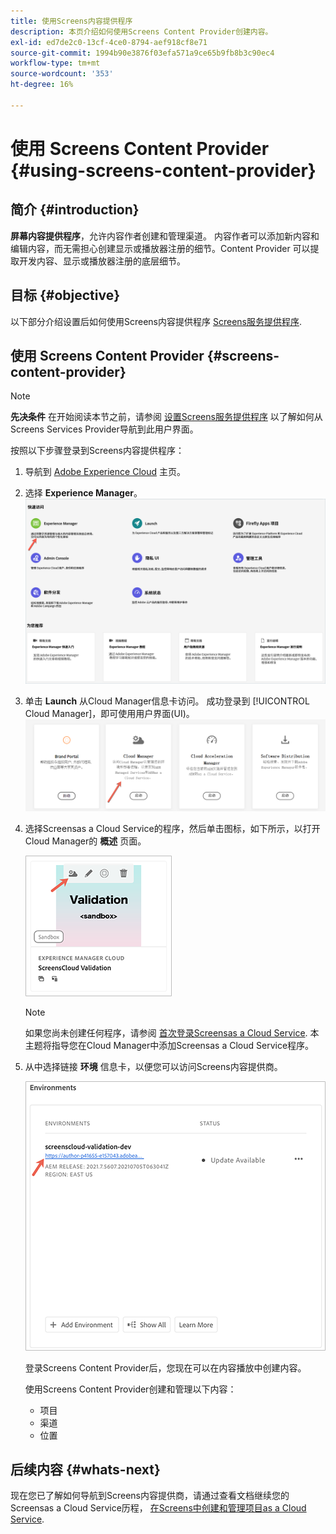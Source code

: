 ```yaml
---
title: 使用Screens内容提供程序
description: 本页介绍如何使用Screens Content Provider创建内容。
exl-id: ed7de2c0-13cf-4ce0-8794-aef918cf8e71
source-git-commit: 1994b90e3876f03efa571a9ce65b9fb8b3c90ec4
workflow-type: tm+mt
source-wordcount: '353'
ht-degree: 16%

---
```


# 使用 Screens Content Provider {#using-screens-content-provider}

## 简介 {#introduction}

**屏幕内容提供程序**，允许内容作者创建和管理渠道。 内容作者可以添加新内容和编辑内容，而无需担心创建显示或播放器注册的细节。Content Provider 可以提取开发内容、显示或播放器注册的底层细节。

## 目标 {#objective}

以下部分介绍设置后如何使用Screens内容提供程序 [Screens服务提供程序](https://experienceleague.adobe.com/docs/experience-manager-cloud-service/content/screens-as-cloud-service/configure-screens-cloud/navigating-to-screens-services-provider.html?lang=en).

## 使用 Screens Content Provider {#screens-content-provider}

>[!NOTE]
>**先决条件**
>在开始阅读本节之前，请参阅 [设置Screens服务提供程序](https://experienceleague.adobe.com/docs/experience-manager-cloud-service/content/screens-as-cloud-service/configure-screens-cloud/navigating-to-screens-services-provider.html?lang=en) 以了解如何从Screens Services Provider导航到此用户界面。

按照以下步骤登录到Screens内容提供程序：

1. 导航到 [Adobe Experience Cloud](https://experience.adobe.com) 主页。

1. 选择 **Experience Manager**。
   ![](/help/implementing/cloud-manager/getting-access-to-aem-in-cloud/assets/landing-page1.png)

1. 单击 **Launch** 从Cloud Manager信息卡访问。 成功登录到 [!UICONTROL Cloud Manager]，即可使用用户界面(UI)。
   ![](/help/implementing/cloud-manager/getting-access-to-aem-in-cloud/assets/landing-page2.png)

1. 选择Screensas a Cloud Service的程序，然后单击图标，如下所示，以打开Cloud Manager的 **概述** 页面。

   ![](/help/screens-cloud/assets/configure/screens-cp-1.png)

   >[!NOTE]
   >如果您尚未创建任何程序，请参阅 [首次登录Screensas a Cloud Service](https://experienceleague.adobe.com/docs/experience-manager-cloud-service/content/screens-as-cloud-service/onboarding-screens-cloud/first-time-login-screens-cloud.html?lang=en). 本主题将指导您在Cloud Manager中添加Screensas a Cloud Service程序。

1. 从中选择链接 **环境** 信息卡，以便您可以访问Screens内容提供商。

   ![](/help/screens-cloud/assets/configure/screens-cp-2.png)

   登录Screens Content Provider后，您现在可以在内容播放中创建内容。

   使用Screens Content Provider创建和管理以下内容：

   * 项目
   * 渠道
   * 位置

## 后续内容 {#whats-next}

现在您已了解如何导航到Screens内容提供商，请通过查看文档继续您的Screensas a Cloud Service历程， [在Screens中创建和管理项目as a Cloud Service](https://experienceleague.adobe.com/docs/experience-manager-cloud-service/content/screens-as-cloud-service/create-content/creating-projects-screens-cloud.html?lang=en).
